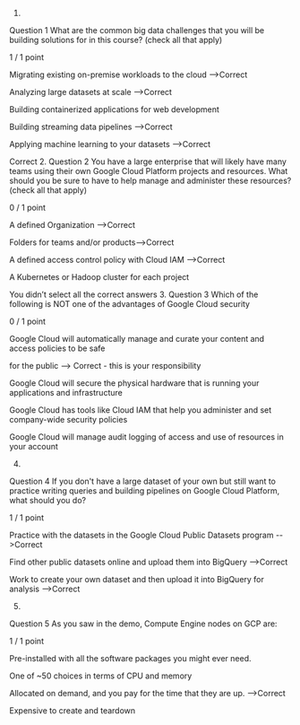 1.
Question 1
What are the common big data challenges that you will be building solutions for in this course? (check all that apply)

1 / 1 point

Migrating existing on-premise workloads to the cloud -->Correct



Analyzing large datasets at scale  -->Correct



Building containerized applications for web development


Building streaming data pipelines  -->Correct



Applying machine learning to your datasets  -->Correct

Correct
2.
Question 2
You have a large enterprise that will likely have many teams using their own Google Cloud Platform 
projects and resources. What should you be sure to have to help manage and administer these resources?
(check all that apply)

0 / 1 point

A defined Organization  -->Correct


Folders for teams and/or products-->Correct


A defined access control policy with Cloud IAM  -->Correct


A Kubernetes or Hadoop cluster for each project

You didn’t select all the correct answers
3.
Question 3
Which of the following is NOT one of the advantages of Google Cloud security

0 / 1 point

Google Cloud will automatically manage and curate your content and access policies to be safe 

for the public --> Correct - this is your responsibility

Google Cloud will secure the physical hardware that is running your applications and infrastructure


Google Cloud has tools like Cloud IAM that help you administer and set company-wide security policies


Google Cloud will manage audit logging of access and use of resources in your account


4.
Question 4
If you don't have a large dataset of your own but still want to practice writing queries and building pipelines on Google Cloud Platform, what should you do?

1 / 1 point

Practice with the datasets in the Google Cloud Public Datasets program  -->Correct


Find other public datasets online and upload them into BigQuery  -->Correct


Work to create your own dataset and then upload it into BigQuery for analysis  -->Correct


5.
Question 5
As you saw in the demo, Compute Engine nodes on GCP are:

1 / 1 point

Pre-installed with all the software packages you might ever need.


One of ~50 choices in terms of CPU and memory


Allocated on demand, and you pay for the time that they are up. -->Correct


Expensive to create and teardown 

